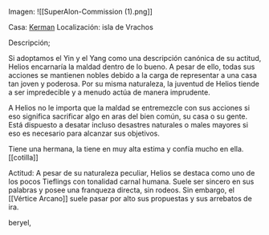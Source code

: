 Imagen:
	![[SuperAlon-Commission (1).png]]


Casa: <u>Kerman</u>
Localización: isla de Vrachos

Descripción; 
  
Si adoptamos el Yin y el Yang como una descripción canónica de su actitud, Helios encarnaría la maldad dentro de lo bueno. A pesar de ello, todas sus acciones se mantienen nobles debido a la carga de representar a una casa tan joven y poderosa. Por su misma naturaleza, la juventud de Helios tiende a ser impredecible y a menudo actúa de manera imprudente.

A Helios no le importa que la maldad se entremezcle con sus acciones si eso significa sacrificar algo en aras del bien común, su casa o su gente. Está dispuesto a desatar incluso desastres naturales o males mayores si eso es necesario para alcanzar sus objetivos.

Tiene una hermana, la tiene en muy alta estima y confía mucho en ella. [[cotilla]]

Actitud:
	A pesar de su naturaleza peculiar, Helios se destaca como uno de los pocos Tieflings con tonalidad carnal humana. Suele ser sincero en sus palabras y posee una franqueza directa, sin rodeos. Sin embargo, el [[Vértice Arcano]] suele pasar por alto sus propuestas y sus arrebatos de ira.

beryel, 